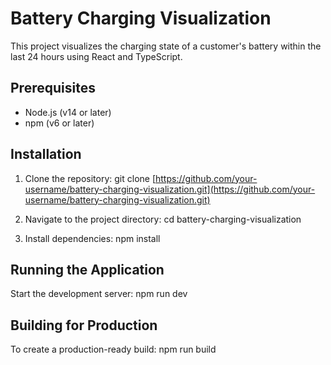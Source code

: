 # Battery Charging Visualization

This project visualizes the charging state of a customer's battery within the last 24 hours using React and TypeScript.

## Prerequisites

- Node.js (v14 or later)
- npm (v6 or later)

## Installation

1. Clone the repository: git clone [https://github.com/your-username/battery-charging-visualization.git](https://github.com/your-username/battery-charging-visualization.git)

2. Navigate to the project directory: cd battery-charging-visualization

3. Install dependencies: npm install

## Running the Application

Start the development server: npm run dev

## Building for Production

To create a production-ready build: npm run build
